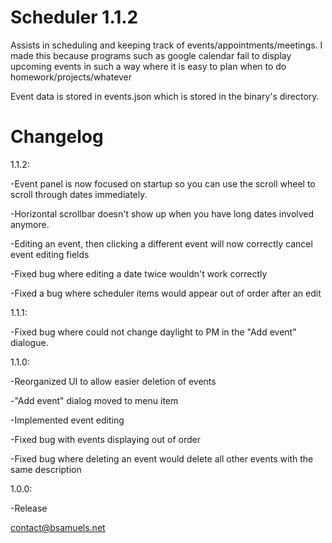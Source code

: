 Scheduler 1.1.2
=========
Assists in scheduling and keeping track of events/appointments/meetings.
I made this because programs such as google calendar fail to display upcoming events in such a way where it is easy to plan when to do homework/projects/whatever

Event data is stored in events.json which is stored in the binary's directory.

Changelog
=========

1.1.2:

-Event panel is now focused on startup so you can use the scroll wheel to scroll through dates immediately.

-Horizontal scrollbar doesn't show up when you have long dates involved anymore.

-Editing an event, then clicking a different event will now correctly cancel event editing fields

-Fixed bug where editing a date twice wouldn't work correctly

-Fixed a bug where scheduler items would appear out of order after an edit

1.1.1:

-Fixed bug where could not change daylight to PM in the "Add event" dialogue.

1.1.0:

-Reorganized UI to allow easier deletion of events

-"Add event" dialog moved to menu item

-Implemented event editing

-Fixed bug with events displaying out of order

-Fixed bug where deleting an event would delete all other events with the same description

1.0.0:

-Release

contact@bsamuels.net